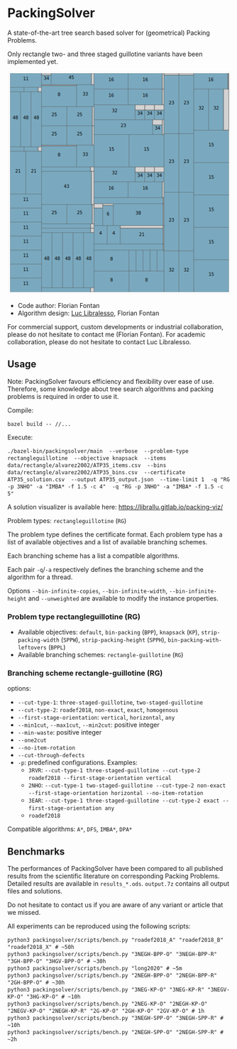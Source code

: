 # PackingSolver

A state-of-the-art tree search based solver for (geometrical) Packing Problems.

Only rectangle two- and three staged guillotine variants have been implemented yet.

![Example](example.png?raw=true "Example")

* Code author: Florian Fontan
* Algorithm design: [Luc Libralesso](https://github.com/librallu), Florian Fontan

For commercial support, custom developments or industrial collaboration, please do not hesitate to contact me (Florian Fontan).
For academic collaboration, please do not hesitate to contact Luc Libralesso.

## Usage

Note: PackingSolver favours efficiency and flexibility over ease of use. Therefore, some knowledge about tree search algorithms and packing problems is required in order to use it.

Compile:
```shell
bazel build -- //...
```

Execute:
```shell
./bazel-bin/packingsolver/main  --verbose  --problem-type rectangleguillotine  --objective knapsack  --items data/rectangle/alvarez2002/ATP35_items.csv  --bins data/rectangle/alvarez2002/ATP35_bins.csv  --certificate ATP35_solution.csv  --output ATP35_output.json  --time-limit 1  -q "RG -p 3NHO" -a "IMBA* -f 1.5 -c 4"  -q "RG -p 3NHO" -a "IMBA* -f 1.5 -c 5"
```

A solution visualizer is available here: https://librallu.gitlab.io/packing-viz/

Problem types: `rectangleguillotine` (`RG`)

The problem type defines the certificate format.
Each problem type has a list of available objectives and a list of available branching schemes.

Each branching scheme has a list a compatible algorithms.

Each pair `-q`/`-a` respectively defines the branching scheme and the algorithm for a thread.

Options `--bin-infinite-copies`, `--bin-infinite-width`, `--bin-infinite-height` and `--unweighted` are available to modify the instance properties.

### Problem type rectangleguillotine (RG)

* Available objectives: `default`, `bin-packing` (`BPP`), `knapsack` (`KP`), `strip-packing-width` (`SPPW`), `strip-packing-height` (`SPPH`), `bin-packing-with-leftovers` (`BPPL`)
* Available branching schemes: `rectangle-guillotine` (`RG`)

### Branching scheme rectangle-guillotine (RG)

options:
* `--cut-type-1`: `three-staged-guillotine`, `two-staged-guillotine`
* `--cut-type-2`: `roadef2018`, `non-exact`, `exact`, `homogenous`
* `--first-stage-orientation`: `vertical`, `horizontal`, `any`
* `--min1cut`, `--max1cut`, `--min2cut`: positive integer
* `--min-waste`: positive integer
* `--one2cut`
* `--no-item-rotation`
* `--cut-through-defects`
* `-p`: predefined configurations. Examples:
  * `3RVR`: `--cut-type-1 three-staged-guillotine --cut-type-2 roadef2018 --first-stage-orientation vertical`
  * `2NHO`: `--cut-type-1 two-staged-guillotine --cut-type-2 non-exact --first-stage-orientation horizontal --no-item-rotation`
  * `3EAR`: `--cut-type-1 three-staged-guillotine --cut-type-2 exact --first-stage-orientation any`
  * `roadef2018`

Compatible algorithms: `A*`, `DFS`, `IMBA*`, `DPA*`

## Benchmarks

The performances of PackingSolver have been compared to all published results from the scientific literature on corresponding Packing Problems.
Detailed results are available in `results_*.ods`.
`output.7z` contains all output files and solutions.

Do not hesitate to contact us if you are aware of any variant or article that we missed.

All experiments can be reproduced using the following scripts:
```shell
python3 packingsolver/scripts/bench.py "roadef2018_A" "roadef2018_B" "roadef2018_X" # ~50h
python3 packingsolver/scripts/bench.py "3NEGH-BPP-O" "3NEGH-BPP-R" "3GH-BPP-O" "3HGV-BPP-O" # ~30h
python3 packingsolver/scripts/bench.py "long2020" # ~5m
python3 packingsolver/scripts/bench.py "2NEGH-BPP-O" "2NEGH-BPP-R" "2GH-BPP-O" # ~30h
python3 packingsolver/scripts/bench.py "3NEG-KP-O" "3NEG-KP-R" "3NEGV-KP-O" "3HG-KP-O" # ~10h
python3 packingsolver/scripts/bench.py "2NEG-KP-O" "2NEGH-KP-O" "2NEGV-KP-O" "2NEGH-KP-R" "2G-KP-O" "2GH-KP-O" "2GV-KP-O" # 1h
python3 packingsolver/scripts/bench.py "3NEGH-SPP-O" "3NEGH-SPP-R" # ~10h
python3 packingsolver/scripts/bench.py "2NEGH-SPP-O" "2NEGH-SPP-R" # ~2h
```

